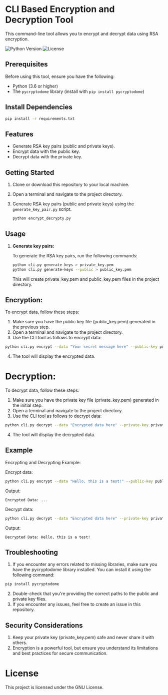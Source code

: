 # CLI Based Encryption and Decryption Tool

This command-line tool allows you to encrypt and decrypt data using RSA encryption.

![Python Version](https://img.shields.io/badge/Python-3.x-blue.svg)
![License](https://img.shields.io/badge/License-MIT-green.svg)

## Prerequisites

Before using this tool, ensure you have the following:

- Python (3.6 or higher)
- The `pycryptodome` library (install with ```pip install pycryptodome```)

## Install Dependencies

```bash
pip install -r requirements.txt
```
## Features

- Generate RSA key pairs (public and private keys).
- Encrypt data with the public key.
- Decrypt data with the private key.

## Getting Started

1. Clone or download this repository to your local machine.

2. Open a terminal and navigate to the project directory.

3. Generate RSA key pairs (public and private keys) using the `generate_key_pair.py` script.

   ```bash
   python encrypt_decrypty.py

## Usage

1. **Generate key pairs:**

   To generate the RSA key pairs, run the following commands:

   ```bash
   python cli.py generate-keys > private_key.pem
   python cli.py generate-keys --public > public_key.pem
   ```
   This will create private_key.pem and public_key.pem files in the project directory.

## Encryption:

To encrypt data, follow these steps:
1. Make sure you have the public key file (public_key.pem) generated in the previous step.
2. Open a terminal and navigate to the project directory.
3. Use the CLI tool as follows to encrypt data:

```bash
python cli.py encrypt --data "Your secret message here" --public-key public_key.pem
```
4. The tool will display the encrypted data.

# Decryption:

To decrypt data, follow these steps:
1. Make sure you have the private key file (private_key.pem) generated in the initial step.
2. Open a terminal and navigate to the project directory.
3. Use the CLI tool as follows to decrypt data:
   
```bash
python cli.py decrypt --data "Encrypted data here" --private-key private_key.pem
```
4. The tool will display the decrypted data.

## Example

Encrypting and Decrypting Example:

Encrypt data:

```bash
python cli.py encrypt --data "Hello, this is a test!" --public-key public_key.pem
```
Output:

```Encrypted Data: ...```

Decrypt data:

```bash
python cli.py decrypt --data "Encrypted data here" --private-key private_key.pem
```
Output:

```Decrypted Data: Hello, this is a test!```

## Troubleshooting

1. If you encounter any errors related to missing libraries, make sure you have the pycryptodome library installed. You can install it using the following command:

```bash
pip install pycryptodome
```
2. Double-check that you're providing the correct paths to the public and private key files.
3. If you encounter any issues, feel free to create an issue in this repository.

## Security Considerations

1. Keep your private key (private_key.pem) safe and never share it with others.
2. Encryption is a powerful tool, but ensure you understand its limitations and best practices for secure communication.
   
# License
This project is licensed under the GNU License.
